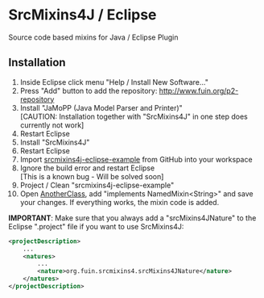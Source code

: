 SrcMixins4J / Eclipse
=====================

Source code based mixins for Java / Eclipse Plugin

Installation
------------

1. Inside Eclipse click menu "Help / Install New Software..."
2. Press "Add" button to add the repository: http://www.fuin.org/p2-repository
3. Install "JaMoPP (Java Model Parser and Printer)"  
   [CAUTION: Installation together with "SrcMixins4J" in one step does currently not work] 
4. Restart Eclipse
5. Install "SrcMixins4J"
6. Restart Eclipse
7. Import [srcmixins4j-eclipse-example](https://github.com/fuinorg/SrcMixins4J/tree/master/examples/srcmixins4j-eclipse-example) from GitHub into your workspace
8. Ignore the build error and restart Eclipse  
   [This is a known bug - Will be solved soon]
9. Project / Clean "srcmixins4j-eclipse-example"
10. Open [AnotherClass](https://github.com/fuinorg/SrcMixins4J/blob/master/examples/srcmixins4j-eclipse-example/src/org/fuin/srcmixins4j/test/AnotherClass.java), 
add "implements NamedMixin&lt;String&gt;" and save your changes. If everything works, the mixin code is added.

**IMPORTANT**: Make sure that you always add a "srcMixins4JNature" to the Eclipse ".project" file if you want to use SrcMixins4J:
```xml
<projectDescription>
	...
	<natures>
		...
		<nature>org.fuin.srcmixins4.srcMixins4JNature</nature>
	</natures>
</projectDescription>
```
